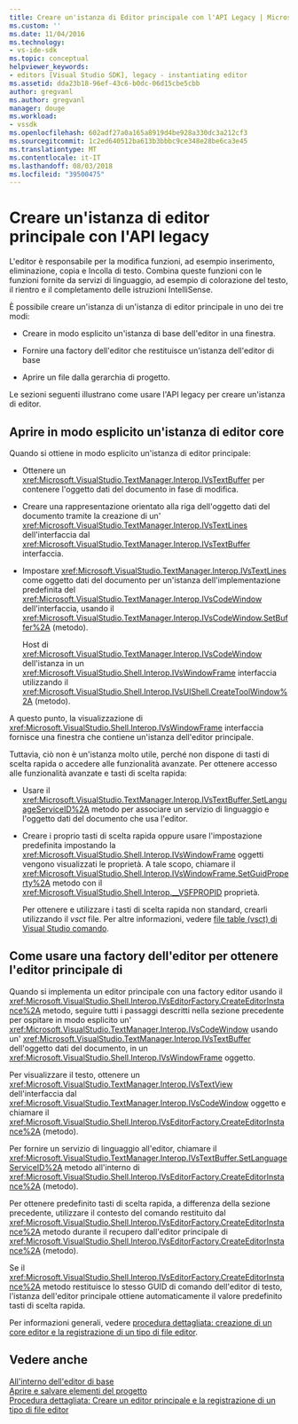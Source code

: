 ```yaml
---
title: Creare un'istanza di Editor principale con l'API Legacy | Microsoft Docs
ms.custom: ''
ms.date: 11/04/2016
ms.technology:
- vs-ide-sdk
ms.topic: conceptual
helpviewer_keywords:
- editors [Visual Studio SDK], legacy - instantiating editor
ms.assetid: dda23b18-96ef-43c6-b0dc-06d15cbe5cbb
author: gregvanl
ms.author: gregvanl
manager: douge
ms.workload:
- vssdk
ms.openlocfilehash: 602adf27a0a165a8919d4be928a330dc3a212cf3
ms.sourcegitcommit: 1c2ed640512ba613b3bbbc9ce348e28be6ca3e45
ms.translationtype: MT
ms.contentlocale: it-IT
ms.lasthandoff: 08/03/2018
ms.locfileid: "39500475"
---
```

# <a name="instantiate-the-core-editor-by-using-the-legacy-api"></a>Creare un'istanza di editor principale con l'API legacy
L'editor è responsabile per la modifica funzioni, ad esempio inserimento, eliminazione, copia e Incolla di testo. Combina queste funzioni con le funzioni fornite da servizi di linguaggio, ad esempio di colorazione del testo, il rientro e il completamento delle istruzioni IntelliSense.  
  
 È possibile creare un'istanza di un'istanza di editor principale in uno dei tre modi:  
  
-   Creare in modo esplicito un'istanza di base dell'editor in una finestra.  
  
-   Fornire una factory dell'editor che restituisce un'istanza dell'editor di base  
  
-   Aprire un file dalla gerarchia di progetto.  
  
 Le sezioni seguenti illustrano come usare l'API legacy per creare un'istanza di editor.  
  
## <a name="explicitly-open-a-core-editor-instance"></a>Aprire in modo esplicito un'istanza di editor core  
 Quando si ottiene in modo esplicito un'istanza di editor principale:  
  
-   Ottenere un <xref:Microsoft.VisualStudio.TextManager.Interop.IVsTextBuffer> per contenere l'oggetto dati del documento in fase di modifica.  
  
-   Creare una rappresentazione orientato alla riga dell'oggetto dati del documento tramite la creazione di un' <xref:Microsoft.VisualStudio.TextManager.Interop.IVsTextLines> dell'interfaccia dal <xref:Microsoft.VisualStudio.TextManager.Interop.IVsTextBuffer> interfaccia.  
  
-   Impostare <xref:Microsoft.VisualStudio.TextManager.Interop.IVsTextLines> come oggetto dati del documento per un'istanza dell'implementazione predefinita del <xref:Microsoft.VisualStudio.TextManager.Interop.IVsCodeWindow> dell'interfaccia, usando il <xref:Microsoft.VisualStudio.TextManager.Interop.IVsCodeWindow.SetBuffer%2A> (metodo).  
  
     Host di <xref:Microsoft.VisualStudio.TextManager.Interop.IVsCodeWindow> dell'istanza in un <xref:Microsoft.VisualStudio.Shell.Interop.IVsWindowFrame> interfaccia utilizzando il <xref:Microsoft.VisualStudio.Shell.Interop.IVsUIShell.CreateToolWindow%2A> (metodo).  
  
 A questo punto, la visualizzazione di <xref:Microsoft.VisualStudio.Shell.Interop.IVsWindowFrame> interfaccia fornisce una finestra che contiene un'istanza dell'editor principale.  
  
 Tuttavia, ciò non è un'istanza molto utile, perché non dispone di tasti di scelta rapida o accedere alle funzionalità avanzate. Per ottenere accesso alle funzionalità avanzate e tasti di scelta rapida:  
  
-   Usare il <xref:Microsoft.VisualStudio.TextManager.Interop.IVsTextBuffer.SetLanguageServiceID%2A> metodo per associare un servizio di linguaggio e l'oggetto dati del documento che usa l'editor.  
  
-   Creare i proprio tasti di scelta rapida oppure usare l'impostazione predefinita impostando la <xref:Microsoft.VisualStudio.Shell.Interop.IVsWindowFrame> oggetti vengono visualizzati le proprietà. A tale scopo, chiamare il <xref:Microsoft.VisualStudio.Shell.Interop.IVsWindowFrame.SetGuidProperty%2A> metodo con il <xref:Microsoft.VisualStudio.Shell.Interop.__VSFPROPID> proprietà.  
  
     Per ottenere e utilizzare i tasti di scelta rapida non standard, crearli utilizzando il *vsct* file. Per altre informazioni, vedere [file table (vsct) di Visual Studio comando](../extensibility/internals/visual-studio-command-table-dot-vsct-files.md).  
  
## <a name="how-to-use-an-editor-factory-to-obtain-the-core-editor"></a>Come usare una factory dell'editor per ottenere l'editor principale di  
 Quando si implementa un editor principale con una factory editor usando il <xref:Microsoft.VisualStudio.Shell.Interop.IVsEditorFactory.CreateEditorInstance%2A> metodo, seguire tutti i passaggi descritti nella sezione precedente per ospitare in modo esplicito un' <xref:Microsoft.VisualStudio.TextManager.Interop.IVsCodeWindow> usando un' <xref:Microsoft.VisualStudio.TextManager.Interop.IVsTextBuffer> dell'oggetto dati del documento, in un <xref:Microsoft.VisualStudio.Shell.Interop.IVsWindowFrame> oggetto.  
  
 Per visualizzare il testo, ottenere un <xref:Microsoft.VisualStudio.TextManager.Interop.IVsTextView> dell'interfaccia dal <xref:Microsoft.VisualStudio.TextManager.Interop.IVsCodeWindow> oggetto e chiamare il <xref:Microsoft.VisualStudio.Shell.Interop.IVsEditorFactory.CreateEditorInstance%2A> (metodo).  
  
 Per fornire un servizio di linguaggio all'editor, chiamare il <xref:Microsoft.VisualStudio.TextManager.Interop.IVsTextBuffer.SetLanguageServiceID%2A> metodo all'interno di <xref:Microsoft.VisualStudio.Shell.Interop.IVsEditorFactory.CreateEditorInstance%2A> (metodo).  
  
 Per ottenere predefinito tasti di scelta rapida, a differenza della sezione precedente, utilizzare il contesto del comando restituito dal <xref:Microsoft.VisualStudio.Shell.Interop.IVsEditorFactory.CreateEditorInstance%2A> metodo durante il recupero dall'editor principale di <xref:Microsoft.VisualStudio.Shell.Interop.IVsEditorFactory.CreateEditorInstance%2A> (metodo).  
  
 Se il <xref:Microsoft.VisualStudio.Shell.Interop.IVsEditorFactory.CreateEditorInstance%2A> metodo restituisce lo stesso GUID di comando dell'editor di testo, l'istanza dell'editor principale ottiene automaticamente il valore predefinito tasti di scelta rapida.  
  
 Per informazioni generali, vedere [procedura dettagliata: creazione di un core editor e la registrazione di un tipo di file editor](../extensibility/walkthrough-creating-a-core-editor-and-registering-an-editor-file-type.md).  
  
## <a name="see-also"></a>Vedere anche  
 [All'interno dell'editor di base](../extensibility/inside-the-core-editor.md)   
 [Aprire e salvare elementi del progetto](../extensibility/internals/opening-and-saving-project-items.md)   
 [Procedura dettagliata: Creare un editor principale e la registrazione di un tipo di file editor](../extensibility/walkthrough-creating-a-core-editor-and-registering-an-editor-file-type.md)